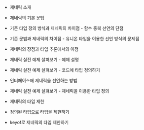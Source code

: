 * 제네릭 소개



* 제네릭의 기본 문법



* 기존 타입 정의 방식과 제네릭의 차이점 - 함수 중복 선언의 단점



* 기존 문법과 제네릭의 차이점 - 유니온 타입을 이용한 선언 방식의 문제점



* 제네릭의 장점과 타입 추론에서의 이점



* 제네릭 실전 예제 살펴보기 - 예제 설명



* 제네릭 실전 예제 살펴보기 - 코드에 타입 정의하기


* 인터페이스에 제네릭을 선언하는 방법



* 제네릭 실전 예제 살펴보기 - 제네릭을 이용한 타입 정의



* 제네릭의 타입 제한



* 정의된 타입으로 타입을 제한하기



* keyof로 제네릭의 타입 제한하기


